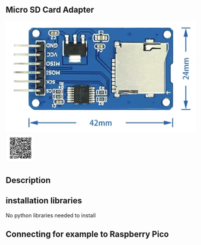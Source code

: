 ## Micro SD Card Adapter

<img src="Micro SD Card Adapter_Photo.jpg" alt="Photo of the component">

<img src="Micro SD Card Adapter_QR_code.jpg" alt="QR code to this page" width="80" height="80">


## Description


## installation libraries

No python libraries needed to install


## Connecting for example to Raspberry Pico






